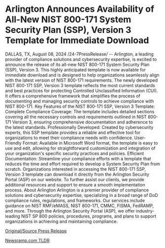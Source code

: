 # Arlington Announces Availability of All-New NIST 800-171 System Security Plan (SSP), Version 3 Template for Immediate Download

DALLAS, TX, August 08, 2024 /24-7PressRelease/ -- Arlington, a leading provider of compliance solutions and cybersecurity expertise, is excited to announce the release of its all-new NIST 800-171 System Security Plan (SSP), Version 3. This highly anticipated template is now available for immediate download and is designed to help organizations seamlessly align with the latest version of NIST 800-171 requirements.  The newly developed NIST 800-171 SSP, Version 3 template reflects the most current standards and best practices for protecting Controlled Unclassified Information (CUI). It offers a comprehensive framework that simplifies the process of documenting and managing security controls to achieve compliance with NIST 800-171.  Key Features of the NIST 800-171 SSP, Version 3 Template:  Complete Compliance Coverage: The template includes detailed sections covering all the necessary controls and requirements outlined in NIST 800-171 Version 3, ensuring comprehensive documentation and adherence to the latest standards.  Professionally Developed: Created by cybersecurity experts, this SSP template provides a reliable and effective tool for organizations to meet their compliance needs with confidence.  User-Friendly Format: Available in Microsoft Word format, the template is easy to use and edit, allowing for straightforward customization and integration of your organization's specific security practices and policies.  Efficient Documentation: Streamline your compliance efforts with a template that reduces the time and effort required to develop a System Security Plan from scratch.  Organizations interested in accessing the NIST 800-171 SSP, Version 3 template can download it directly from the Arlington Security Portal (ASP) on our website. To further assist our clients, we provide additional resources and support to ensure a smooth implementation process.  About Arlington  Arlington is a premier provider of compliance solutions and cybersecurity expertise, specializing in a broad range of DoD compliance rules, regulations, and frameworks. Our services include guidance on NIST RMF/eMASS, NIST 800-171, CMMC, FISMA, FedRAMP, and more. Through the Arlington Security Portal (ASP), we offer industry-leading NIST SP 800 policies, procedures, programs, and plans to support organizations in achieving and maintaining compliance. 

[Original/Source Press Release](https://www.24-7pressrelease.com/press-release/513190/arlington-announces-availability-of-all-new-nist-800-171-system-security-plan-ssp-version-3-template-for-immediate-download) 

[Newsramp.com TLDR](https://newsramp.com/None) 